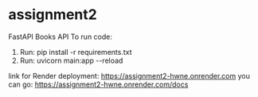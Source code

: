 # assignment2
FastAPI Books API
To run code:
1. Run:
pip install -r requirements.txt
2. Run:
uvicorn main:app --reload

link for Render deployment: 
https://assignment2-hwne.onrender.com
you can go:
https://assignment2-hwne.onrender.com/docs
